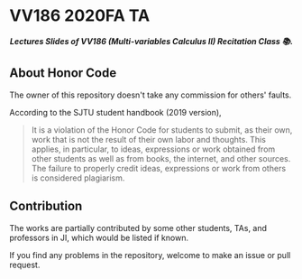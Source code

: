 # VV186 2020FA TA

<p align="center"><b><i>
	Lectures Slides of VV186 (Multi-variables Calculus II) Recitation Class 📚.
</i></b></p>

## About Honor Code

 The owner of this repository doesn't take any commission for others' faults.

According to the SJTU student handbook (2019 version),

> It is a violation of the Honor Code for students to submit, as their own, work that is not the result of their own labor and thoughts. This applies, in particular, to ideas, expressions or work obtained from other students as well as from books, the internet, and other sources. The failure to properly credit ideas, expressions or work from others is considered plagiarism.

## Contribution

The works are partially contributed by some other students, TAs, and professors in JI, which would be listed if known.

If you find any problems in the repository, welcome to make an issue or pull request.
